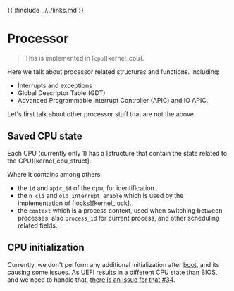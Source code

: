 {{ #include ../../links.md }}

# Processor

> This is implemented in [`cpu`][kernel_cpu].

Here we talk about processor related structures and functions.
Including:

- Interrupts and exceptions
- Global Descriptor Table (GDT)
- Advanced Programmable Interrupt Controller (APIC) and IO APIC.

Let's first talk about other processor stuff that are not the above.

## Saved CPU state

Each CPU (currently only 1) has a [structure that contain the state related to the CPU][kernel_cpu_struct].

Where it contains among others:
- the `id` and `apic_id` of the cpu, for identification.
- the `n_cli` and `old_interrupt_enable` which is used by the implementation of [locks][kernel_lock].
- the `context` which is a process context, used when switching between processes, also `process_id` for current process, and other scheduling related fields.

## CPU initialization

Currently, we don't perform any additional initialization after [boot](../boot.md), and its causing some issues.
As UEFI results in a different CPU state than BIOS, and we need to handle that, [there is an issue for that #34](https://github.com/Amjad50/Emerald/issues/34).
